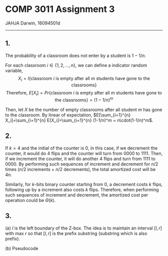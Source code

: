 # COMP 3011 Assignment 3

JAHJA Darwin, 16094501d

---

## 1.

The probability of a classroom does not enter by a student is $1-1/n$.

For each classroom $i \in \{1,2,...,n\}$, we can define a indicator random variable, 
$$
X_i = I\{\text{classroom } i\text{ is empty after all } m \text{ students have gone to the classrooms}\}
$$
$$
\text{Therefore, }E[X_i] = Pr\{\text{classroom } i \text{ is empty after all } m \text{ students have gone to the classrooms}\} = (1-1/n)^m
$$

Then, let $X$ be the number of empty classrooms after all student $m$ has gone to the classroom. By linear of expectation, $E[\sum_{i=1}^{n} X_i]=\sum_{i=1}^{n} E[X_i]=\sum_{i=1}^{n} (1-1/n)^m = n\cdot(1-1/n)^m$.

## 2.

If $k = 4$ and the initial of the counter is 0, in this case, if we decrement the counter, it would do 4 flips and the counter will turn from 0000 to 1111. Then, if we increment the counter, it will do another 4 flips and turn from 1111 to 0000. By performing such sequences of increment and decrement for $n/2$ times ($n/2$ increments + $n/2$ decrements), the total amortized cost will be 4n.

Similarly, for $k$-bits binary counter starting from 0, a decrement costs $k$ flips, following up by a increment also costs $k$ flips. Therefore, when performing such sequences of increment and decrement, the amortized cost per operation could be $\Theta(k)$.

## 3.

(a) $l$ is the left boundary of the Z-box. The idea is to maintain an interval $[l, r]$ with max $r$ so that $[l,r]$ is the prefix substring (substring which is also prefix).

(b) Pseudocode
```tex

```
